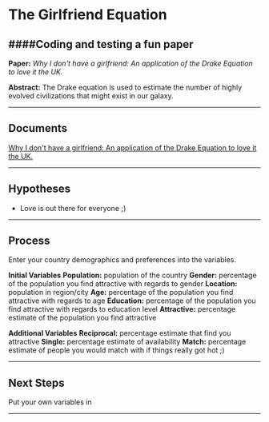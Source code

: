 ﻿The Girlfriend Equation
===================


####Coding and testing a fun paper
------------------------------------------------------------------------

**Paper:** *Why I don't have a girlfriend: An application of the Drake Equation to love it the UK.*

**Abstract:** The Drake equation is used to estimate the number of highly evolved civilizations that might exist in our galaxy. 

----------


Documents
-------------

[Why I don't have a girlfriend: An application of the Drake Equation to love it the UK.](https://sdoownek.files.wordpress.com/2010/01/why_i_dont_have_a_girlfriend.pdf)


----------


Hypotheses
-------------------
 - Love is out there for everyone ;)


----------

Process
-------------
Enter your country demographics and preferences into the variables.

**Initial Variables**
**Population:** population of the country
**Gender:** percentage of the population you find attractive with regards to gender
**Location:** population in region/city
**Age:** percentage of the population you find attractive with regards to age
**Education:** percentage of the population you find attractive with regards to education level
**Attractive:** percentage estimate of the population you find attractive

**Additional Variables**
**Reciprocal:** percentage estimate that find you attractive
**Single:** percentage estimate of availability
**Match:** percentage estimate of people you would match with if things really got hot ;)


----------


Next Steps
--------------------
Put your own variables in

----------

